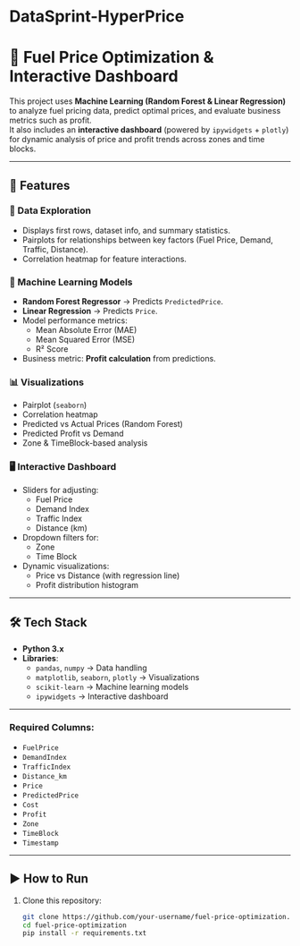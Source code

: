 # DataSprint-HyperPrice
# 🚀 Fuel Price Optimization & Interactive Dashboard  

This project uses **Machine Learning (Random Forest & Linear Regression)** to analyze fuel pricing data, predict optimal prices, and evaluate business metrics such as profit.  
It also includes an **interactive dashboard** (powered by `ipywidgets` + `plotly`) for dynamic analysis of price and profit trends across zones and time blocks.  

---

## 📌 Features  

### 🔎 Data Exploration
- Displays first rows, dataset info, and summary statistics.  
- Pairplots for relationships between key factors (Fuel Price, Demand, Traffic, Distance).  
- Correlation heatmap for feature interactions.  

### 🤖 Machine Learning Models
- **Random Forest Regressor** → Predicts `PredictedPrice`.  
- **Linear Regression** → Predicts `Price`.  
- Model performance metrics:  
  - Mean Absolute Error (MAE)  
  - Mean Squared Error (MSE)  
  - R² Score  
- Business metric: **Profit calculation** from predictions.  

### 📊 Visualizations
- Pairplot (`seaborn`)  
- Correlation heatmap  
- Predicted vs Actual Prices (Random Forest)  
- Predicted Profit vs Demand  
- Zone & TimeBlock-based analysis  

### 🖥️ Interactive Dashboard
- Sliders for adjusting:  
  - Fuel Price  
  - Demand Index  
  - Traffic Index  
  - Distance (km)  
- Dropdown filters for:  
  - Zone  
  - Time Block  
- Dynamic visualizations:  
  - Price vs Distance (with regression line)  
  - Profit distribution histogram  

---

## 🛠️ Tech Stack  

- **Python 3.x**  
- **Libraries**:  
  - `pandas`, `numpy` → Data handling  
  - `matplotlib`, `seaborn`, `plotly` → Visualizations  
  - `scikit-learn` → Machine learning models  
  - `ipywidgets` → Interactive dashboard  

---


### Required Columns:
- `FuelPrice`  
- `DemandIndex`  
- `TrafficIndex`  
- `Distance_km`  
- `Price`  
- `PredictedPrice`  
- `Cost`  
- `Profit`  
- `Zone`  
- `TimeBlock`  
- `Timestamp`  

---

## ▶️ How to Run  

1. Clone this repository:  
   ```bash
   git clone https://github.com/your-username/fuel-price-optimization.git
   cd fuel-price-optimization
   pip install -r requirements.txt

